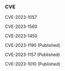 



### CVE

CVE-2023-1057

CVE-2023-1560

CVE-2023-1450

CVE-2023-1190 (Published)

CVE-2023-1157 (Published)

CVE-2023-1010 (Published)




